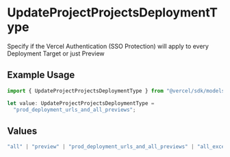 # UpdateProjectProjectsDeploymentType

Specify if the Vercel Authentication (SSO Protection) will apply to every Deployment Target or just Preview

## Example Usage

```typescript
import { UpdateProjectProjectsDeploymentType } from "@vercel/sdk/models/updateprojectop.js";

let value: UpdateProjectProjectsDeploymentType =
  "prod_deployment_urls_and_all_previews";
```

## Values

```typescript
"all" | "preview" | "prod_deployment_urls_and_all_previews" | "all_except_custom_domains"
```